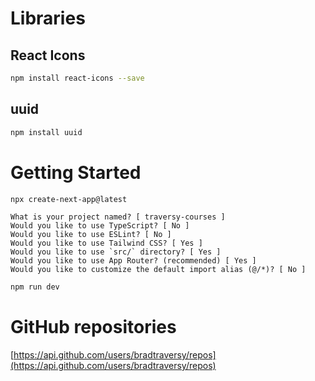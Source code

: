 # Libraries
## React Icons
```bash
npm install react-icons --save
```

## uuid
```bash
npm install uuid
```

# Getting Started
```bash
npx create-next-app@latest
```

```
What is your project named? [ traversy-courses ]
Would you like to use TypeScript? [ No ]
Would you like to use ESLint? [ No ]
Would you like to use Tailwind CSS? [ Yes ]
Would you like to use `src/` directory? [ Yes ]
Would you like to use App Router? (recommended) [ Yes ]
Would you like to customize the default import alias (@/*)? [ No ]
```

```bash
npm run dev
```

# GitHub repositories
[https://api.github.com/users/bradtraversy/repos](https://api.github.com/users/bradtraversy/repos)
